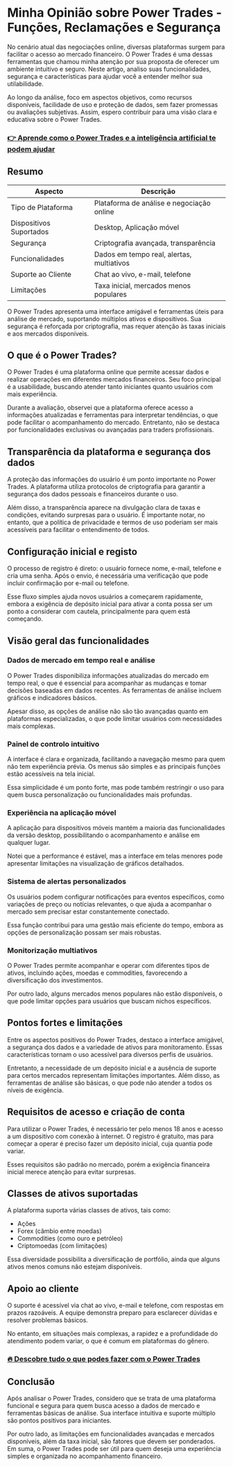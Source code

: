 # Minha Opinião sobre Power Trades  - Funções, Reclamações e Segurança
   
No cenário atual das negociações online, diversas plataformas surgem para facilitar o acesso ao mercado financeiro. O Power Trades é uma dessas ferramentas que chamou minha atenção por sua proposta de oferecer um ambiente intuitivo e seguro. Neste artigo, analiso suas funcionalidades, segurança e características para ajudar você a entender melhor sua utilabilidade.

Ao longo da análise, foco em aspectos objetivos, como recursos disponíveis, facilidade de uso e proteção de dados, sem fazer promessas ou avaliações subjetivas. Assim, espero contribuir para uma visão clara e educativa sobre o Power Trades.

### [👉 Aprende como o Power Trades e a inteligência artificial te podem ajudar](https://tinyurl.com/2ca7fjvh)
## Resumo  

| Aspecto                 | Descrição                                   |
|------------------------|---------------------------------------------|
| Tipo de Plataforma      | Plataforma de análise e negociação online   |
| Dispositivos Suportados | Desktop, Aplicação móvel                     |
| Segurança              | Criptografia avançada, transparência        |
| Funcionalidades        | Dados em tempo real, alertas, multiativos   |
| Suporte ao Cliente     | Chat ao vivo, e-mail, telefone               |
| Limitações             | Taxa inicial, mercados menos populares      |

O Power Trades apresenta uma interface amigável e ferramentas úteis para análise de mercado, suportando múltiplos ativos e dispositivos. Sua segurança é reforçada por criptografia, mas requer atenção às taxas iniciais e aos mercados disponíveis.

## O que é o Power Trades?  
O Power Trades é uma plataforma online que permite acessar dados e realizar operações em diferentes mercados financeiros. Seu foco principal é a usabilidade, buscando atender tanto iniciantes quanto usuários com mais experiência.

Durante a avaliação, observei que a plataforma oferece acesso a informações atualizadas e ferramentas para interpretar tendências, o que pode facilitar o acompanhamento do mercado. Entretanto, não se destaca por funcionalidades exclusivas ou avançadas para traders profissionais.

## Transparência da plataforma e segurança dos dados  
A proteção das informações do usuário é um ponto importante no Power Trades. A plataforma utiliza protocolos de criptografia para garantir a segurança dos dados pessoais e financeiros durante o uso.

Além disso, a transparência aparece na divulgação clara de taxas e condições, evitando surpresas para o usuário. É importante notar, no entanto, que a política de privacidade e termos de uso poderiam ser mais acessíveis para facilitar o entendimento de todos.

## Configuração inicial e registo  
O processo de registro é direto: o usuário fornece nome, e-mail, telefone e cria uma senha. Após o envio, é necessária uma verificação que pode incluir confirmação por e-mail ou telefone.

Esse fluxo simples ajuda novos usuários a começarem rapidamente, embora a exigência de depósito inicial para ativar a conta possa ser um ponto a considerar com cautela, principalmente para quem está começando.

## Visão geral das funcionalidades  

### Dados de mercado em tempo real e análise  
O Power Trades disponibiliza informações atualizadas do mercado em tempo real, o que é essencial para acompanhar as mudanças e tomar decisões baseadas em dados recentes. As ferramentas de análise incluem gráficos e indicadores básicos.

Apesar disso, as opções de análise não são tão avançadas quanto em plataformas especializadas, o que pode limitar usuários com necessidades mais complexas.

### Painel de controlo intuitivo  
A interface é clara e organizada, facilitando a navegação mesmo para quem não tem experiência prévia. Os menus são simples e as principais funções estão acessíveis na tela inicial.

Essa simplicidade é um ponto forte, mas pode também restringir o uso para quem busca personalização ou funcionalidades mais profundas.

### Experiência na aplicação móvel  
A aplicação para dispositivos móveis mantém a maioria das funcionalidades da versão desktop, possibilitando o acompanhamento e análise em qualquer lugar.

Notei que a performance é estável, mas a interface em telas menores pode apresentar limitações na visualização de gráficos detalhados.

### Sistema de alertas personalizados  
Os usuários podem configurar notificações para eventos específicos, como variações de preço ou notícias relevantes, o que ajuda a acompanhar o mercado sem precisar estar constantemente conectado.

Essa função contribui para uma gestão mais eficiente do tempo, embora as opções de personalização possam ser mais robustas.

### Monitorização multiativos  
O Power Trades permite acompanhar e operar com diferentes tipos de ativos, incluindo ações, moedas e commodities, favorecendo a diversificação dos investimentos.

Por outro lado, alguns mercados menos populares não estão disponíveis, o que pode limitar opções para usuários que buscam nichos específicos.

## Pontos fortes e limitações  
Entre os aspectos positivos do Power Trades, destaco a interface amigável, a segurança dos dados e a variedade de ativos para monitoramento. Essas características tornam o uso acessível para diversos perfis de usuários.

Entretanto, a necessidade de um depósito inicial e a ausência de suporte para certos mercados representam limitações importantes. Além disso, as ferramentas de análise são básicas, o que pode não atender a todos os níveis de exigência.

## Requisitos de acesso e criação de conta  
Para utilizar o Power Trades, é necessário ter pelo menos 18 anos e acesso a um dispositivo com conexão à internet. O registro é gratuito, mas para começar a operar é preciso fazer um depósito inicial, cuja quantia pode variar.

Esses requisitos são padrão no mercado, porém a exigência financeira inicial merece atenção para evitar surpresas.

## Classes de ativos suportadas  
A plataforma suporta várias classes de ativos, tais como:

- Ações  
- Forex (câmbio entre moedas)  
- Commodities (como ouro e petróleo)  
- Criptomoedas (com limitações)

Essa diversidade possibilita a diversificação de portfólio, ainda que alguns ativos menos comuns não estejam disponíveis.

## Apoio ao cliente  
O suporte é acessível via chat ao vivo, e-mail e telefone, com respostas em prazos razoáveis. A equipe demonstra preparo para esclarecer dúvidas e resolver problemas básicos.

No entanto, em situações mais complexas, a rapidez e a profundidade do atendimento podem variar, o que é comum em plataformas do gênero.

### [🔥 Descobre tudo o que podes fazer com o Power Trades](https://tinyurl.com/2ca7fjvh)
## Conclusão  
Após analisar o Power Trades, considero que se trata de uma plataforma funcional e segura para quem busca acesso a dados de mercado e ferramentas básicas de análise. Sua interface intuitiva e suporte múltiplo são pontos positivos para iniciantes.

Por outro lado, as limitações em funcionalidades avançadas e mercados disponíveis, além da taxa inicial, são fatores que devem ser ponderados. Em suma, o Power Trades pode ser útil para quem deseja uma experiência simples e organizada no acompanhamento financeiro.